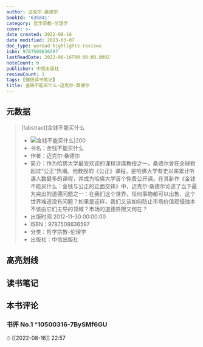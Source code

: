 ```yaml
---
author: 迈克尔·桑德尔
bookId: '635841'
category: 哲学宗教-伦理学
cover: >-
date created: 2022-08-16
date modified: 2023-03-07
doc_type: weread-highlights-reviews
isbn: 9787508636597
lastReadDate: 2022-08-16T00:00:00.000Z
noteCount: 0
publisher: 中信出版社
reviewCount: 1
tags: [微信读书笔记]
title: 金钱不能买什么-迈克尔·桑德尔
---
```


## 元数据

>[!abstract]金钱不能买什么
> - ![金钱不能买什么|200](https://wfqqreader-1252317822.image.myqcloud.com/cover/841/635841/t7_635841.jpg)
> - 书名：金钱不能买什么
> - 作者：迈克尔·桑德尔
> - 简介：作为哈佛大学最受欢迎的课程讲席教授之一，桑德尔曾在全球掀起过“公正”热潮。他教授的《公正》课程，是哈佛大学有史以来累计听课人数最多的课程，并成为哈佛大学首个免费公开课。在其新作《金钱不能买什么：金钱与公正的正面交锋》中，迈克尔·桑德尔论述了当下最为突出的道德问题之一：在我们这个世界，任何事物都可以出售，这个世界难道没有问题？如果是这样，我们又该如何防止市场价值观侵蚀本不该由它们主导的领域？市场的道德界限又何在？
> - 出版时间 2012-11-30 00:00:00
> - ISBN：9787508636597
> - 分类：哲学宗教-伦理学
> - 出版社：中信出版社

## 高亮划线

## 读书笔记

## 本书评论

### 书评 No.1 ^10500316-7BySMf6GU

⏱ [[2022-08-16]] 22:57
